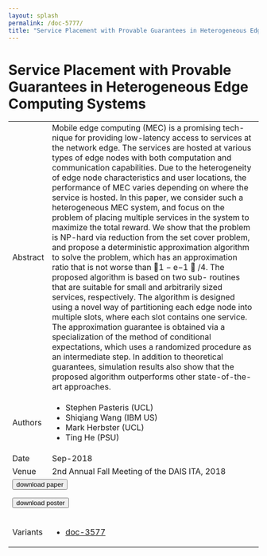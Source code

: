 ```yaml
---
layout: splash
permalink: /doc-5777/
title: "Service Placement with Provable Guarantees in Heterogeneous Edge Computing Systems"
---
```


# Service Placement with Provable Guarantees in Heterogeneous Edge Computing Systems

<table>
    <tbody>
    <tr>
        <td>Abstract</td>
        <td>Mobile edge computing (MEC) is a promising tech- nique for providing low-latency access to services at the network edge. The services are hosted at various types of edge nodes with both computation and communication capabilities. Due to the heterogeneity of edge node characteristics and user locations, the performance of MEC varies depending on where the service is hosted. In this paper, we consider such a heterogeneous MEC system, and focus on the problem of placing multiple services in the system to maximize the total reward. We show that the problem is NP-hard via reduction from the set cover problem, and propose a deterministic approximation algorithm to solve the problem, which has an approximation ratio that is not worse than 􏰀1 − e−1 􏰁 /4. The proposed algorithm is based on two sub- routines that are suitable for small and arbitrarily sized services, respectively. The algorithm is designed using a novel way of partitioning each edge node into multiple slots, where each slot contains one service. The approximation guarantee is obtained via a specialization of the method of conditional expectations, which uses a randomized procedure as an intermediate step. In addition to theoretical guarantees, simulation results also show that the proposed algorithm outperforms other state-of-the-art approaches.</td>
    </tr>
    <tr>
        <td>Authors</td>
        <td>
            <ul>
                <li>Stephen Pasteris (UCL)</li>
                <li>Shiqiang Wang (IBM US)</li>
                <li>Mark Herbster (UCL)</li>
                <li>Ting He (PSU)</li>
            </ul>
        </td>
    </tr>
    <tr>
        <td>Date</td>
        <td>Sep-2018</td>
    </tr>
    <tr>
        <td>Venue</td>
        <td>2nd Annual Fall Meeting of the DAIS ITA, 2018</td>
    </tr>
        <tr>
            <td colspan="2">
                <form method="get" action="https://dais-ita.org/sites/default/files/2506.pdf">
                    <button type="submit">download paper</button>
                </form>
                <form method="get" action="https://dais-ita.org/sites/default/files/2506_poster.pdf">
                    <button type="submit">download poster</button>
                </form>
            </td>
        </tr>
        <tr>
            <td>Variants</td>
            <td>
                <ul>
                    <li><a href="\doc-3577\">doc-3577</a></li>
                </ul>
            </td>
        </tr>
    </tbody>
</table>
